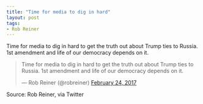 ```yaml
---
title: "Time for media to dig in hard"
layout: post
tags:
- Rob Reiner
---
```


Time for media to dig in hard to get the truth out about Trump ties to Russia. 1st amendment and life of our democracy depends on it.

<blockquote class="twitter-tweet"><p lang="en" dir="ltr">Time for media to dig in hard to get the truth out about Trump ties to Russia. 1st amendment and life of our democracy depends on it.</p>&mdash; Rob Reiner (@robreiner) <a href="https://twitter.com/robreiner/status/835218069316259840?ref_src=twsrc%5Etfw">February 24, 2017</a></blockquote> <script async src="https://platform.twitter.com/widgets.js" charset="utf-8"></script>

Source: Rob Reiner, via Twitter
